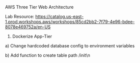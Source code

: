 AWS Three Tier Web Architecture

Lab Resource: https://catalog.us-east-1.prod.workshops.aws/workshops/85cd2bb2-7f79-4e96-bdee-8078e469752a/en-US

1) Dockerize App-Tier

  a) Change hardcoded database config to environment variables
  
  b) Add function to create table path /init\n
